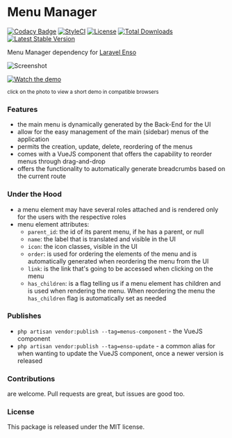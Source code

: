 <!--h-->
# Menu Manager
[![Codacy Badge](https://api.codacy.com/project/badge/Grade/3f2ff01a8dc04044a13c6f4fbb9e21bd)](https://www.codacy.com/app/laravel-enso/MenuManager?utm_source=github.com&utm_medium=referral&utm_content=laravel-enso/MenuManager&utm_campaign=badger)
[![StyleCI](https://styleci.io/repos/94800927/shield?branch=master)](https://styleci.io/repos/94800927)
[![License](https://poser.pugx.org/laravel-enso/menumanager/license)](https://https://packagist.org/packages/laravel-enso/menumanager)
[![Total Downloads](https://poser.pugx.org/laravel-enso/menumanager/downloads)](https://packagist.org/packages/laravel-enso/menumanager)
[![Latest Stable Version](https://poser.pugx.org/laravel-enso/menumanager/version)](https://packagist.org/packages/laravel-enso/menumanager)
<!--/h-->

Menu Manager dependency for [Laravel Enso](https://github.com/laravel-enso/Enso)

![Screenshot](https://laravel-enso.github.io/menumanager/screenshots/Selection_027.png)

[![Watch the demo](https://laravel-enso.github.io/menumanager/screenshots/Selection_012.png)](https://laravel-enso.github.io/menumanager/videos/menu_reorder.webm)

<sup>click on the photo to view a short demo in compatible browsers</sup>

### Features

- the main menu is dynamically generated by the Back-End for the UI
- allow for the easy management of the main (sidebar) menus of the application
- permits the creation, update, delete, reordering of the menus
- comes with a VueJS component that offers the capability to reorder menus through drag-and-drop
- offers the functionality to automatically generate breadcrumbs based on the current route

### Under the Hood

  - a menu element may have several roles attached and is rendered only for the users with the respective roles
  - menu element attributes:
      - `parent_id`: the id of its parent menu, if he has a parent, or null
      - `name`: the label that is translated and visible in the UI
      - `icon`: the icon classes, visible in the UI
      - `order`: is used for ordering the elements of the menu and is automatically generated when reordering the menu from the UI 
      - `link`: is the link that's going to be accessed when clicking on the menu
      - `has_children`: is a flag telling us if a menu element has children and is used when rendering the menu. When reordering the menu the `has_children` flag is automatically set as needed

### Publishes

- `php artisan vendor:publish --tag=menus-component` - the VueJS component
- `php artisan vendor:publish --tag=enso-update` - a common alias for when wanting to update the VueJS component, 
once a newer version is released

<!--h-->
### Contributions

are welcome. Pull requests are great, but issues are good too.

### License

This package is released under the MIT license.
<!--/h-->